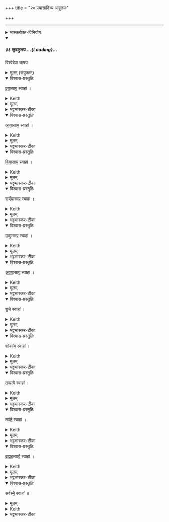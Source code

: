 +++
title = "२० प्रयासादिभ्य आहुतयः"

+++
_______
<details><summary>भास्करोक्त-विनियोगः</summary>

1अश्वमेधे रात्रिहोमेषु प्रयासायेति परमात्मपरिस्पन्दभेदा उच्यन्ते -
</details>
<div class="js_include" includetitle="false" newlevelforh1="5" unfilled url="/vedAH_yajuH/taittirIyam/sArasvata-vibhAgaH/saMhitA/sarva-prastutiH/1/4_somAbhiShavAdi/36_sruvAhutayaH">
<details open><summary><h5>३६ स्रुवाहुतयः ...{Loading}...</h5></summary>

विश्वेदेवा ऋषयः

<details><summary>मूलम् (संयुक्तम्)</summary>

प्र॒या॒साय॒ स्वाहा॑ऽऽया॒साय॒ स्वाहा॑ विया॒साय॒ स्वाहा॑ सय्ँया॒साय॒ स्वाहो॑द्या॒साय॒ स्वाहा॑ऽवया॒साय॒ स्वाहा॑ शु॒चे स्वाहा॒ शोका॑य॒ स्वाहा॑ तप्य॒त्वै स्वाहा॒ तप॑ते॒ स्वाहा॑ ब्रह्मह॒त्यायै॒ स्वाहा॒ सर्व॑स्मै॒ स्वाहा॑ ॥ [36]
</details>

<details open><summary>विश्वास-प्रस्तुतिः</summary>

प्र॒या॒साय॒ स्वाहा॑ ।
</details>

<details><summary>Keith</summary>

To energy hail! 
</details>

<details><summary>मूलम्</summary>

प्र॒या॒साय॒ स्वाहा॑ ।
</details>

<details><summary>भट्टभास्कर-टीका</summary>

प्रयासः प्रकृष्टो यासः क्रिया यागादिः ।
</details>

<details open><summary>विश्वास-प्रस्तुतिः</summary>

आ॒या॒साय॒ स्वाहा॑ ।
</details>

<details><summary>Keith</summary>

To effort hail!
</details>

<details><summary>मूलम्</summary>

आ॒या॒साय॒ स्वाहा॑ ।
</details>

<details><summary>भट्टभास्कर-टीका</summary>

आयासः शास्त्रपूर्वः प्रयासः अर्थार्जनादिः । मर्यादायामाकारः ।
</details>

<details open><summary>विश्वास-प्रस्तुतिः</summary>

वि॒या॒साय॒ स्वाहा॑ ।
</details>

<details><summary>Keith</summary>

To distraction hail!
</details>

<details><summary>मूलम्</summary>

वि॒या॒साय॒ स्वाहा॑ ।
</details>

<details><summary>भट्टभास्कर-टीका</summary>

वियासः विविधो व्यापारः हसितकण्डूयितादिः ।
</details>

<details open><summary>विश्वास-प्रस्तुतिः</summary>

स॒य्ँया॒साय॒ स्वाहा॑ ।
</details>

<details><summary>Keith</summary>

To attempt hail!
</details>

<details><summary>मूलम्</summary>

स॒य्ँया॒साय॒ स्वाहा॑ ।
</details>

<details><summary>भट्टभास्कर-टीका</summary>

संयासः समीचीनप्रयत्नः परोपकारादिः ।
</details>

<details open><summary>विश्वास-प्रस्तुतिः</summary>

उ॒द्या॒साय॒ स्वाहा॑ ।
</details>

<details><summary>Keith</summary>

To endeavour hail!
</details>

<details><summary>मूलम्</summary>

उ॒द्या॒साय॒ स्वाहा॑ ।
</details>

<details><summary>भट्टभास्कर-टीका</summary>

उद्यासः उद्भूतो व्यापारः महाभूतविकारादिः ।
</details>

<details open><summary>विश्वास-प्रस्तुतिः</summary>

अ॒व॒या॒साय॒ स्वाहा॑ ।
</details>

<details><summary>Keith</summary>

To striving hail!
</details>

<details><summary>मूलम्</summary>

अ॒व॒या॒साय॒ स्वाहा॑ ।
</details>

<details><summary>भट्टभास्कर-टीका</summary>

अवयासः निकृष्टो व्यापारः दुष्कर्म ।
</details>

<details open><summary>विश्वास-प्रस्तुतिः</summary>

शु॒चे स्वाहा॑ ।
</details>

<details><summary>Keith</summary>

To heat hail!
</details>

<details><summary>मूलम्</summary>

शु॒चे स्वाहा॑ ।
</details>

<details><summary>भट्टभास्कर-टीका</summary>

शुक् शोचयितृस्वभावं दुःखात्मकं कर्म ।
</details>

<details open><summary>विश्वास-प्रस्तुतिः</summary>

शोका॑य॒ स्वाहा॑ ।
</details>

<details><summary>Keith</summary>

To burning hail!
</details>

<details><summary>मूलम्</summary>

शोका॑य॒ स्वाहा॑ ।
</details>

<details><summary>भट्टभास्कर-टीका</summary>

शोकः तत्फलमात्मधर्मः ।
</details>

<details open><summary>विश्वास-प्रस्तुतिः</summary>

त॒प्य॒त्वै स्वाहा॑ ।
</details>

<details><summary>Keith</summary>

To heating hail!
</details>

<details><summary>मूलम्</summary>

त॒प्य॒त्वै स्वाहा॑ ।
</details>

<details><summary>भट्टभास्कर-टीका</summary>

तप्यतुः तापहेतुः अनिष्टाचरणम् । तपतेरौणादिकोतुच्प्रत्ययः, यकारोपजनश्छान्दसः, 'उदात्तयणः ' इति विभक्तेरुदात्तत्वम् ।
</details>

<details open><summary>विश्वास-प्रस्तुतिः</summary>

तप॑ते॒ स्वाहा॑ ।
</details>

<details><summary>Keith</summary>

To the hot hail!
</details>

<details><summary>मूलम्</summary>

तप॑ते॒ स्वाहा॑ ।
</details>

<details><summary>भट्टभास्कर-टीका</summary>

तपः कृच्छ्रादि देहशोषकम् ।
</details>

<details open><summary>विश्वास-प्रस्तुतिः</summary>

ब्र॒ह्म॒ह॒त्यायै॒ स्वाहा॑ ।
</details>

<details><summary>Keith</summary>

To the slaying of a Brahmin hail!
</details>

<details><summary>मूलम्</summary>

ब्र॒ह्म॒ह॒त्यायै॒ स्वाहा॑ ।
</details>

<details><summary>भट्टभास्कर-टीका</summary>

ब्रह्महत्या ग्रहणं महापातकानामुपलक्षणम् ।
</details>

<details open><summary>विश्वास-प्रस्तुतिः</summary>

सर्व॑स्मै॒ स्वाहा॑ ॥
</details>

<details><summary>मूलम्</summary>

सर्व॑स्मै॒ स्वाहा॑ ॥
</details>

<details><summary>Keith</summary>

To all hail!
</details>

<details><summary>भट्टभास्कर-टीका</summary>

सर्वग्रहणं अनुक्तपरिस्पन्दपरिग्रहार्थम् ॥
</details>
</details>
</div>
